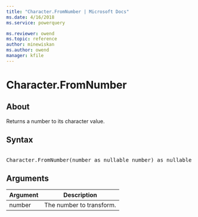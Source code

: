 ```yaml
---
title: "Character.FromNumber | Microsoft Docs"
ms.date: 4/16/2018
ms.service: powerquery

ms.reviewer: owend
ms.topic: reference
author: minewiskan
ms.author: owend
manager: kfile
---
```

# Character.FromNumber

  
## About  
Returns a number to its character value.  
  
## Syntax

<pre>  
Character.FromNumber(number as nullable number) as nullable text  
</pre> 
  
## Arguments  
  
|Argument|Description|  
|------------|---------------|  
|number|The number to transform.|  
  
